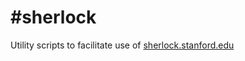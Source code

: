 #sherlock
========

Utility scripts to facilitate use of [sherlock.stanford.edu](http://www.sherlock.stanford.edu)
